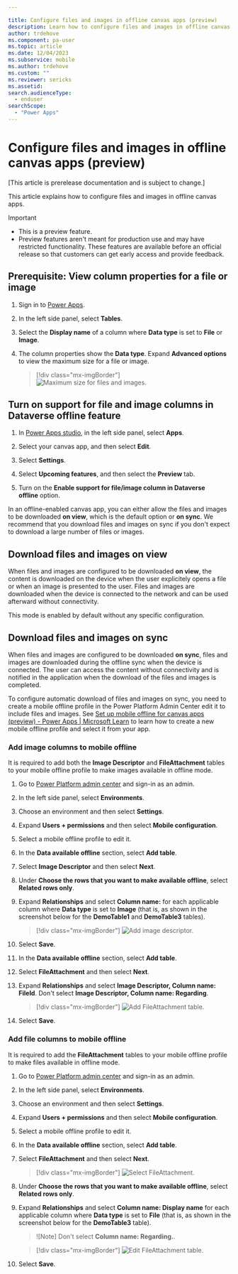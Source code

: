 ```yaml
---

title: Configure files and images in offline canvas apps (preview)
description: Learn how to configure files and images in offline canvas apps.
author: trdehove
ms.component: pa-user
ms.topic: article
ms.date: 12/04/2023
ms.subservice: mobile
ms.author: trdehove
ms.custom: ""
ms.reviewer: sericks
ms.assetid: 
search.audienceType: 
  - enduser
searchScope:
  - "Power Apps"
---
```


# Configure files and images in offline canvas apps (preview)
[This article is prerelease documentation and is subject to change.]

This article explains how to configure files and images in offline canvas apps.

> [!Important]
> - This is a preview feature.
> - Preview features aren't meant for production use and may have restricted functionality. These features are available before an official release so that customers can get early access and provide feedback.

## Prerequisite: View column properties for a file or image 

1. Sign in to [Power Apps](https://make.powerapps.com).

1. In the left side panel, select **Tables**.
   
1. Select the **Display name** of a column where **Data type** is set to **File** or **Image**.

1. The column properties show the **Data type**. Expand **Advanced options** to view the maximum size for a file or image.

   > [!div class="mx-imgBorder"]
   >![Maximum size for files and images.](media/offline-file-images-1.png "Maximum file and image size")

## Turn on support for file and image columns in Dataverse offline feature
1. In [Power Apps studio](../maker/canvas-apps/power-apps-studio.md), in the left side panel, select **Apps**.

1. Select your canvas app, and then select **Edit**.

1. Select **Settings**.

1. Select **Upcoming features**, and then select the **Preview** tab.

1. Turn on the **Enable support for file/image column in Dataverse offline** option.

In an offline-enabled canvas app, you can either allow the files and images to be downloaded **on view**, which is the default option or **on sync**. We recommend that you download files and images on sync if you don't expect to download a large number of files or images.

## Download files and images on view 
When files and images are configured to be downloaded **on view**, the content is downloaded on the device when the user explicitely opens a file or when an image is presented to the user. Files and images are downloaded when the device is connected to the network and can be used afterward without connectivity.

This mode is enabled by default without any specific configuration. 

## Download files and images on sync
When files and images are configured to be downloaded **on sync**, files and images are downloaded during the offline sync when the device is connected. The user can access the content without connectivity and is notified in the application when the download of the files and images is completed. 

To configure automatic download of files and images on sync, you need to create a mobile offline profile in the Power Platform Admin Center edit it to include files and images. See [Set up mobile offline for canvas apps (preview) - Power Apps | Microsoft Learn](https://learn.microsoft.com/en-us/power-apps/mobile/canvas-mobile-offline-setup#create-a-mobile-offline-profile) to learn how to create a new mobile offline profile and select it from your app.

### Add image columns to mobile offline 

It is required to add both the **Image Descriptor** and **FileAttachment** tables to your mobile offline profile to make images available in offline mode.

1. Go to [Power Platform admin center](https://admin.powerplatform.microsoft.com) and sign-in as an admin.

1. In the left side panel, select **Environments**.
 
1. Choose an environment and then select **Settings**.
 
1. Expand **Users + permissions** and then select **Mobile configuration**.

1. Select a mobile offline profile to edit it.

1. In the **Data available offline** section, select **Add table**.

1. Select **Image Descriptor** and then select **Next**.

1. Under **Choose the rows that you want to make available offline**, select **Related rows only**.

1. Expand **Relationships** and select **Column name:** for each applicable column where **Data type** is set to **Image** (that is, as shown in the screenshot below for the **DemoTable1** and **DemoTable3** tables).

    > [!div class="mx-imgBorder"]
    > ![Add image descriptor.](media/offline-file-images-2.png "Add image descriptor")
  
1. Select **Save**.

1. In the **Data available offline** section, select **Add table**.

1.  Select **FileAttachment** and then select **Next**. 

1. Expand **Relationships** and select **Image Descriptor, Column name: FileId**. Don't select **Image Descriptor, Column name: Regarding**.

    > [!div class="mx-imgBorder"]
    > ![Add FileAttachment table.](media/mobile-offline-edit-image.png "Add FileAttachment table")

1. Select **Save**.

### Add file columns to mobile offline 

It is required to add the **FileAttachment** tables to your mobile offline profile to make files available in offline mode.

1. Go to [Power Platform admin center](https://admin.powerplatform.microsoft.com) and sign-in as an admin.

1. In the left side panel, select **Environments**.
 
1. Choose an environment and then select **Settings**.
 
1. Expand **Users + permissions**  and then select **Mobile configuration**.

1. Select a mobile offline profile to edit it.

1. In the **Data available offline** section, select **Add table**.

1. Select **FileAttachment** and then select **Next**.

   > [!div class="mx-imgBorder"]
    >![Select FileAttachment.](media/offline-file-images-4.png "Select FileAttachment")

1. Under **Choose the rows that you want to make available offline**, select **Related rows only**.

1. Expand **Relationships** and select **Column name: Display name** for each applicable column where **Data type** is set to **File** (that is, as shown in the screenshot below for the **DemoTable3** table).

   > ![Note] Don't select **Column name: Regarding.**.

    > [!div class="mx-imgBorder"]
    >![Edit FileAttachment table.](media/offline-file-images-9.png "Edit FileAttachment table.")
   

 1. Select **Save**. 
